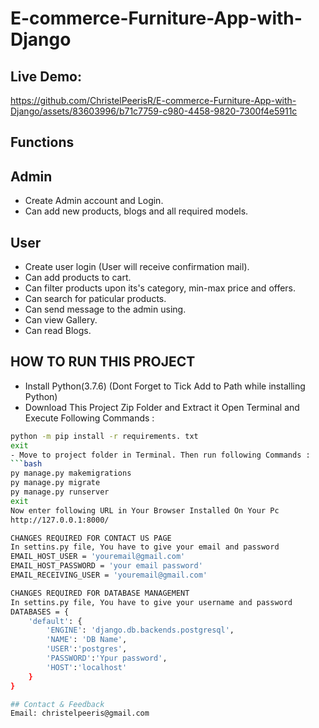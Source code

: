 # E-commerce-Furniture-App-with-Django

## Live Demo:

https://github.com/ChristelPeerisR/E-commerce-Furniture-App-with-Django/assets/83603996/b71c7759-c980-4458-9820-7300f4e5911c

## Functions

## Admin
- Create Admin account and Login.
- Can add new products, blogs and all required models.

## User
- Create user login (User will receive confirmation mail).
- Can add products to cart.
- Can filter products upon its's category, min-max price and offers.
- Can search for paticular products.
- Can send message to the admin using. 
- Can view Gallery.
- Can read Blogs.

## HOW TO RUN THIS PROJECT
- Install Python(3.7.6) (Dont Forget to Tick Add to Path while installing Python)
- Download This Project Zip Folder and Extract it
Open Terminal and Execute Following Commands :
```bash
python -m pip install -r requirements. txt
exit
- Move to project folder in Terminal. Then run following Commands :
```bash
py manage.py makemigrations
py manage.py migrate
py manage.py runserver
exit
Now enter following URL in Your Browser Installed On Your Pc
http://127.0.0.1:8000/

CHANGES REQUIRED FOR CONTACT US PAGE
In settins.py file, You have to give your email and password
EMAIL_HOST_USER = 'youremail@gmail.com'
EMAIL_HOST_PASSWORD = 'your email password'
EMAIL_RECEIVING_USER = 'youremail@gmail.com'

CHANGES REQUIRED FOR DATABASE MANAGEMENT
In settins.py file, You have to give your username and password
DATABASES = {
    'default': {
        'ENGINE': 'django.db.backends.postgresql',
        'NAME': 'DB Name',
        'USER':'postgres',
        'PASSWORD':'Ypur password',
        'HOST':'localhost'
    }
}

## Contact & Feedback
Email: christelpeeris@gmail.com

